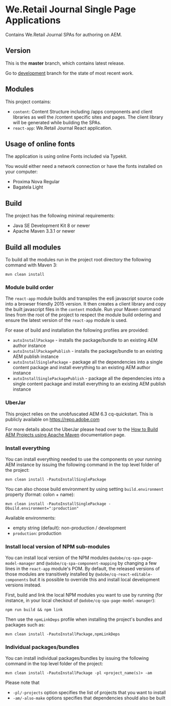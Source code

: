 # We.Retail Journal Single Page Applications

Contains We.Retail Journal SPAs for authoring on AEM.

## Version
This is the **master** branch, which contains latest release.

Go to [development](../../tree/development) branch for the state of most recent work.

## Modules

This project contains:

* `content`: Content Structure including /apps components and client libraries as well the /content specific sites and pages. The client library will be generated while building the SPAs.
* `react-app`: We.Retail Journal React application.



## Usage of online fonts

The application is using online Fonts included via Typekit.

You would either need a network connection or have the fonts installed on your computer:
* Proxima Nova Regular
* Bagatela Light

## Build

The project has the following minimal requirements:
* Java SE Development Kit 8 or newer
* Apache Maven 3.3.1 or newer

## Build all modules

To build all the modules run in the project root directory the following command with Maven 3:

    mvn clean install

### Module build order

The `react-app` module builds and transpiles the es6 javascript source code into a browser friendly 2015 version. 
It then creates a client library and copy the built javascript files in the `content` module. 
Run your Maven command lines from the root of the project to respect the module build ordering and ensure the latest version of the `react-app` module is used.   

For ease of build and installation the following profiles are provided:

 * ``autoInstallPackage`` - installs the package/bundle to an existing AEM author instance
 * ``autoInstallPackagePublish`` - installs the package/bundle to an existing AEM publish instance
 * ``autoInstallSinglePackage`` - package all the dependencies into a single content package and install everything to an existing AEM author instance
 * ``autoInstallSinglePackagePublish`` - package all the dependencies into a single content package and install everything to an existing AEM publish instance
 
### UberJar
 
This project relies on the unobfuscated AEM 6.3 cq-quickstart. This is publicly available on https://repo.adobe.com
 
For more details about the UberJar please head over to the
[How to Build AEM Projects using Apache Maven](https://docs.adobe.com/docs/en/aem/6-2/develop/dev-tools/ht-projects-maven.html#What%20is%20the%20UberJar?)
documentation page.
 
### Install everything
 
You can install everything needed to use the components on your running AEM instance by issuing the following command in the top level folder of the project:
 
    mvn clean install -PautoInstallSinglePackage

You can also choose build environment by using setting `build.environment` property (format: colon + name):

    mvn clean install -PautoInstallSinglePackage -Dbuild.environment=":production"

Available environments:

* empty string (default): non-production / development
* `production`: production

### Install local version of NPM sub-modules

You can install local version of the NPM modules `@adobe/cq-spa-page-model-manager` and `@adobe/cq-spa-component-mapping` by changing a few lines in the `react-app` module's POM. By default, the released versions of those modules are transitively installed by `@adobe/cq-react-editable-components` but it is possible to override this and install local development versions instead.

First, build and link the local NPM modules you want to use by running (for instance, in your local checkout of `@adobe/cq-spa-page-model-manager`):
    
    npm run build && npm link
    
Then use the `npmLinkDeps` profile when installing the project's bundles and packages such as:

    mvn clean install -PautoInstallPackage,npmLinkDeps
 
### Individual packages/bundles
 
You can install individual packages/bundles by issuing the following command in the top level folder of the project:
 
    mvn clean install -PautoInstallPackage -pl <project_name(s)> -am
 
Please note that

 * ``-pl/-projects`` option specifies the list of projects that you want to install
 * ``-am/-also-make`` options specifies that dependencies should also be built
